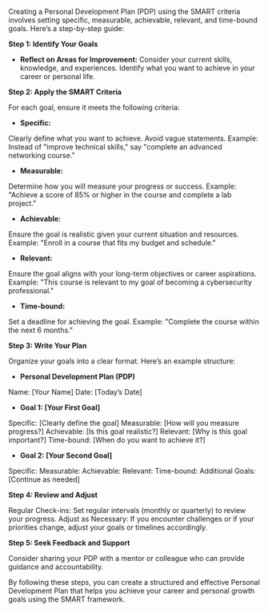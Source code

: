 Creating a Personal Development Plan (PDP) using the SMART criteria involves setting specific, measurable, achievable, relevant, and time-bound goals. Here’s a step-by-step guide:

<b>Step 1: Identify Your Goals </b>

* **Reflect on Areas for Improvement:** Consider your current skills, knowledge, and experiences. Identify what you want to achieve in your career or personal life.

<b>Step 2: Apply the SMART Criteria </b>

For each goal, ensure it meets the following criteria:

* **Specific:**

Clearly define what you want to achieve. Avoid vague statements.
Example: Instead of "improve technical skills," say "complete an advanced networking course."

* **Measurable:**

Determine how you will measure your progress or success.
Example: "Achieve a score of 85% or higher in the course and complete a lab project."

* **Achievable:**

Ensure the goal is realistic given your current situation and resources.
Example: "Enroll in a course that fits my budget and schedule."

* **Relevant:**

Ensure the goal aligns with your long-term objectives or career aspirations.
Example: "This course is relevant to my goal of becoming a cybersecurity professional."

* **Time-bound:**

Set a deadline for achieving the goal.
Example: "Complete the course within the next 6 months."

<b>Step 3: Write Your Plan </b>

Organize your goals into a clear format. Here’s an example structure:

* **Personal Development Plan (PDP)**

Name: [Your Name]
Date: [Today’s Date]

* **Goal 1: [Your First Goal]**

Specific: [Clearly define the goal]
Measurable: [How will you measure progress?]
Achievable: [Is this goal realistic?]
Relevant: [Why is this goal important?]
Time-bound: [When do you want to achieve it?]

* **Goal 2: [Your Second Goal]**

Specific:
Measurable:
Achievable:
Relevant:
Time-bound:
Additional Goals: [Continue as needed]

<b>Step 4: Review and Adjust </b>

Regular Check-ins: Set regular intervals (monthly or quarterly) to review your progress.
Adjust as Necessary: If you encounter challenges or if your priorities change, adjust your goals or timelines accordingly.

<b>Step 5: Seek Feedback and Support </b>

Consider sharing your PDP with a mentor or colleague who can provide guidance and accountability.

By following these steps, you can create a structured and effective Personal Development Plan that helps you achieve your career and personal growth goals using the SMART framework.





